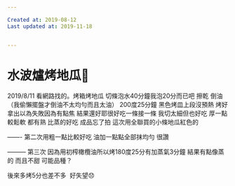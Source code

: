 ```yaml
---

Created at: 2019-08-12
Last updated at: 2019-11-18


---
```


# 水波爐烤地瓜🍠


2019/8/11
看網路找的。烤箱烤地瓜
切條泡水40分鐘我泡20分而已吧
擦乾
倒油（我偷懶擺盤才倒油不太均勻而且太油）
200度25分鐘
黑色烤皿上段沒預熱
烤好拿出以為失敗因為有點焦
結果還好耶很好吃一條接一條
我切太細但也好吃
厚一點較鬆軟
都有熟
比蒸的好吃
成品忘了拍
這次用全聯買的小條地瓜紅色的

——-
第二次用粗一點比較好吃
油加一點點全部抹均勻
很讚

———
第三次
因為用初榨橄欖油所以烤180度25分有加蒸氣3分鐘
結果有點像蒸的
而且不甜
可能品種？

後來多烤5分也差不多 
好失望😞

